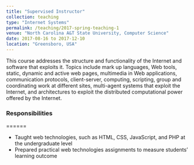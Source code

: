 ```yaml
---
title: "Supervised Instructor"
collection: teaching
type: "Internet Systems"
permalink: /teaching/2017-spring-teaching-1
venue: "North Carolina A&T State University, Computer Science"
date: 2017-08-16 to 2017-12-10
location: "Greensboro, USA"
---
```


This course addresses the structure and functionality of the Internet and software that exploits it. Topics include mark up languages, Web tools, static, dynamic and active web pages, multimedia in Web applications, communication protocols, client-server, computing, scripting, group and coordinating work at different sites, multi-agent systems that exploit the Internet, and architectures to exploit the distributed computational power offered by the Internet.

### Responsibilities
======
* Taught web technologies, such as HTML, CSS, JavaScript, and PHP at the undergraduate level
* Prepared practical web technologies assignments to measure students’ learning outcome
